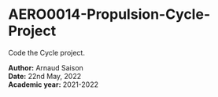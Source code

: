 # AERO0014-Propulsion-Cycle-Project
 
Code the Cycle project.

**Author:** Arnaud Saison<br>
**Date:** 22nd May, 2022<br>
**Academic year:** 2021-2022
